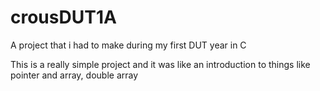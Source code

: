 # crousDUT1A
A project that i had to make during my first DUT year in C

This is a really simple project and it was like an introduction to things like pointer and array, double array
